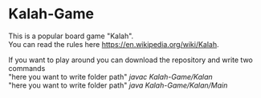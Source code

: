 # Kalah-Game
This is a popular board game "Kalah".\
You can read the rules here https://en.wikipedia.org/wiki/Kalah.

If you want to play around you can download the repository and write two commands\
"here you want to write folder path" *javac Kalah-Game/Kalan*\
"here you want to write folder path" *java Kalah-Game/Kalan/Main*
